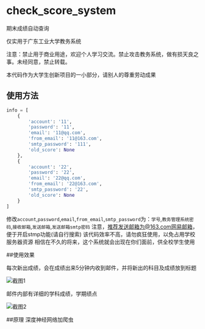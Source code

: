 # check_score_system
期末成绩自动查询

仅实用于广东工业大学教务系统

注意：禁止用于商业用途，欢迎个人学习交流。禁止攻击教务系统，做有损天良之事。未经同意，禁止转载。

本代码作为大学生创新项目的一小部分，请别人的尊重劳动成果

## 使用方法
```python
info = [
    {
        'account': '11',
        'password': '11',
        'email': '11@qq.com',
        'from_email': '11@163.com',
        'smtp_password': '111',
        'old_score': None
    },
    {
        'account': '22',
        'password': '22',
        'email': '22@qq.com',
        'from_email': '22@163.com',
        'smtp_password': '22',
        'old_score': None
    }
]
```
修改`account`,`password`,`email`,`from_email`,`smtp_password`为：`学号`,`教务管理系统密码`,`接收邮箱`,`发送邮箱`,`发送邮箱smtp密码`
注意，推荐发送邮箱为@163.com网易邮箱，便于开启stmp功能(请自行搜索)
该代码效率不高，请勿疯狂使用，以免占用学校服务器资源
相信在不久的将来，这个系统就会出现在你们面前，供全校学生使用

##使用效果

每次新出成绩，会在成绩出来5分钟内收到邮件，并将新出的科目及成绩放到标题

![截图1](https://github.com/mepeichun/check_score_system/raw/master/screenshot1.PNG)

邮件内部有详细的学科成绩，学期绩点

![截图2](https://github.com/mepeichun/check_score_system/raw/master/screenshot2.PNG)

##原理
深度神经网络加爬虫
